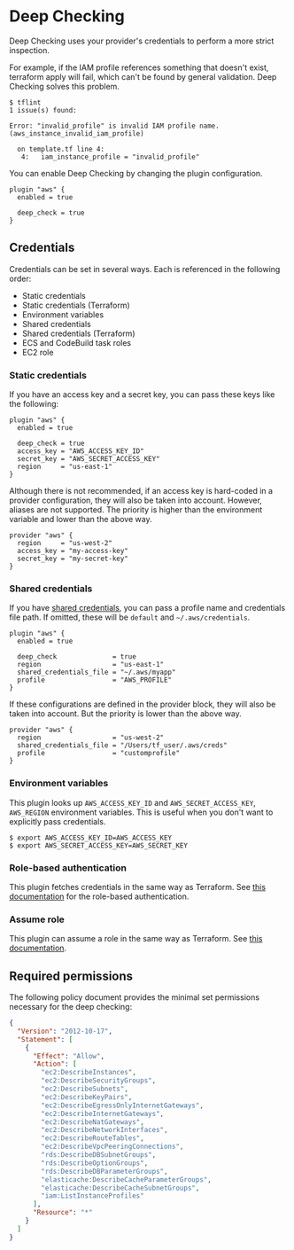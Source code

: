 # Deep Checking

Deep Checking uses your provider's credentials to perform a more strict inspection.

For example, if the IAM profile references something that doesn't exist, terraform apply will fail, which can't be found by general validation. Deep Checking solves this problem.

```console
$ tflint
1 issue(s) found:

Error: "invalid_profile" is invalid IAM profile name. (aws_instance_invalid_iam_profile)

  on template.tf line 4:
   4:   iam_instance_profile = "invalid_profile"

```

You can enable Deep Checking by changing the plugin configuration.

```hcl
plugin "aws" {
  enabled = true

  deep_check = true
}
```

## Credentials

Credentials can be set in several ways. Each is referenced in the following order:

- Static credentials
- Static credentials (Terraform)
- Environment variables
- Shared credentials
- Shared credentials (Terraform)
- ECS and CodeBuild task roles
- EC2 role


### Static credentials

If you have an access key and a secret key, you can pass these keys like the following:

```hcl
plugin "aws" {
  enabled = true

  deep_check = true
  access_key = "AWS_ACCESS_KEY_ID"
  secret_key = "AWS_SECRET_ACCESS_KEY"
  region     = "us-east-1"
}
```

Although there is not recommended, if an access key is hard-coded in a provider configuration, they will also be taken into account. However, aliases are not supported. The priority is higher than the environment variable and lower than the above way.

```hcl
provider "aws" {
  region     = "us-west-2"
  access_key = "my-access-key"
  secret_key = "my-secret-key"
}
```

### Shared credentials

If you have [shared credentials](https://aws.amazon.com/jp/blogs/security/a-new-and-standardized-way-to-manage-credentials-in-the-aws-sdks/), you can pass a profile name and credentials file path. If omitted, these will be `default` and `~/.aws/credentials`.

```hcl
plugin "aws" {
  enabled = true

  deep_check              = true
  region                  = "us-east-1"
  shared_credentials_file = "~/.aws/myapp"
  profile                 = "AWS_PROFILE"
}
```

If these configurations are defined in the provider block, they will also be taken into account. But the priority is lower than the above way.

```hcl
provider "aws" {
  region                  = "us-west-2"
  shared_credentials_file = "/Users/tf_user/.aws/creds"
  profile                 = "customprofile"
}
```

### Environment variables

This plugin looks up `AWS_ACCESS_KEY_ID` and `AWS_SECRET_ACCESS_KEY`, `AWS_REGION` environment variables. This is useful when you don't want to explicitly pass credentials.

```
$ export AWS_ACCESS_KEY_ID=AWS_ACCESS_KEY
$ export AWS_SECRET_ACCESS_KEY=AWS_SECRET_KEY
```

### Role-based authentication

This plugin fetches credentials in the same way as Terraform. See [this documentation](https://registry.terraform.io/providers/hashicorp/aws/latest/docs#codebuild-ecs-and-eks-roles) for the role-based authentication.

### Assume role

This plugin can assume a role in the same way as Terraform. See [this documentation](https://registry.terraform.io/providers/hashicorp/aws/latest/docs#assume-role).

## Required permissions

The following policy document provides the minimal set permissions necessary for the deep checking:

```json
{
  "Version": "2012-10-17",
  "Statement": [
    {
      "Effect": "Allow",
      "Action": [
        "ec2:DescribeInstances",
        "ec2:DescribeSecurityGroups",
        "ec2:DescribeSubnets",
        "ec2:DescribeKeyPairs",
        "ec2:DescribeEgressOnlyInternetGateways",
        "ec2:DescribeInternetGateways",
        "ec2:DescribeNatGateways",
        "ec2:DescribeNetworkInterfaces",
        "ec2:DescribeRouteTables",
        "ec2:DescribeVpcPeeringConnections",
        "rds:DescribeDBSubnetGroups",
        "rds:DescribeOptionGroups",
        "rds:DescribeDBParameterGroups",
        "elasticache:DescribeCacheParameterGroups",
        "elasticache:DescribeCacheSubnetGroups",
        "iam:ListInstanceProfiles"
      ],
      "Resource": "*"
    }
  ]
}
```
